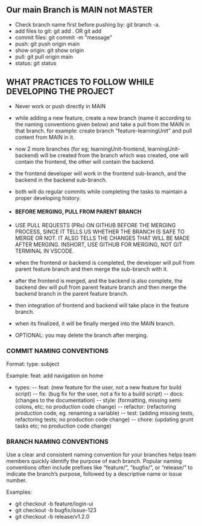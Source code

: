 ## Our main Branch is MAIN not MASTER
- Check branch name first before pushing by: git branch -a.
- add files to git: git add . OR git add <file-name>
- commit files: git commit -m "message"
- push: git push origin main
- show origin: git show origin
- pull: git pull origin main
- status: git status

## WHAT PRACTICES TO FOLLOW WHILE DEVELOPING THE PROJECT
- Never work or push directly in MAIN 
- while adding a new feature, create a new branch (name it according to the naming conventions given below) and
  take a pull from the MAIN in that branch. for example: create branch "feature-learningUnit" and pull content from MAIN in it.
- now 2 more branches (for eg; learningUnit-frontend, learningUnit-backend) will be created from the branch which was created, 
  one will contain the frontend, the other will contain the backend.
- the frontend developer will work in the frontend sub-branch, and the backend in the backend sub-branch.
- both will do regular commits while completing the tasks to maintain a proper developing history.
  
- #### BEFORE MERGING, PULL FROM PARENT BRANCH
- USE PULL REQUESTS (PRs) ON GITHUB BEFORE THE MERGING PROCESS, SINCE IT TELLS US WHETHER THE BRANCH IS SAFE TO MERGE OR NOT.
  IT ALSO TELLS THE CHANGES THAT WILL BE MADE AFTER MERGING. INSHORT, USE GITHUB FOR MERGING, NOT GIT TERMINAL IN VSCODE.
  
- when the frontend or backend is completed, the developer will pull from parent feature branch and then merge the sub-branch    with it.
- after the frontend is merged, and the backend is also complete, the backend dev will pull from parent feature branch
  and then merge the backend branch in the parent feature branch.
- then integration of frontend and backend will take place in the feature branch.
- when its finalized, it will be finally merged into the MAIN branch.
- OPTIONAL: you may delete the branch after merging.


### COMMIT NAMING CONVENTIONS
Format: type: subject

Example:
feat: add navigation on home

- types:
-- feat: (new feature for the user, not a new feature for build script)
-- fix: (bug fix for the user, not a fix to a build script)
-- docs: (changes to the documentation)
-- style: (formatting, missing semi colons, etc; no production code change)
-- refactor: (refactoring production code, eg. renaming a variable)
-- test: (adding missing tests, refactoring tests; no production code change)
-- chore: (updating grunt tasks etc; no production code change)

### BRANCH NAMING CONVENTIONS
Use a clear and consistent naming convention for your branches helps team members quickly identify the purpose of each branch. Popular naming conventions often include prefixes like “feature/”, “bugfix/”, or “release/” to indicate the branch’s purpose, followed by a descriptive name or issue number.

Examples:
- git checkout -b feature/login-ui
- git checkout -b bugfix/issue-123
- git checkout -b release/v1.2.0
